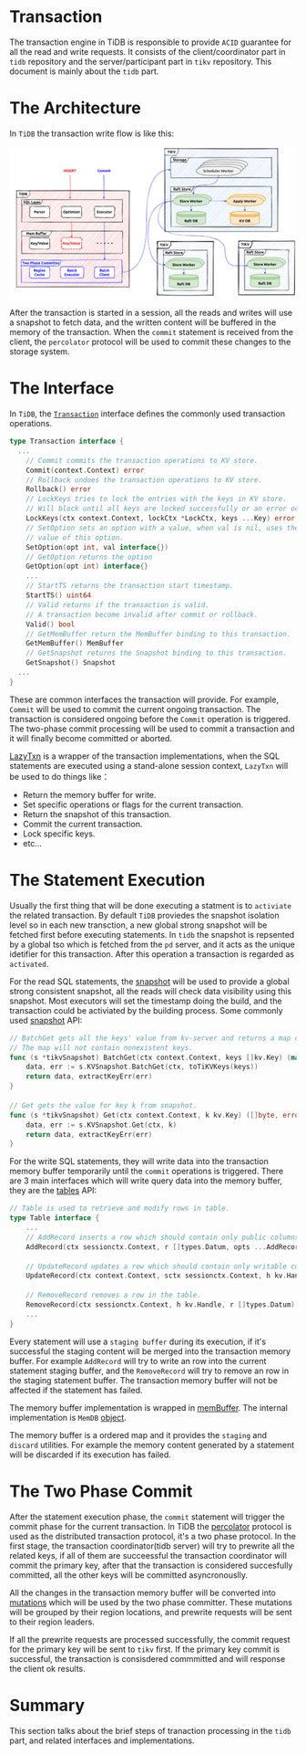 # Transaction

The transaction engine in TiDB is responsible to provide `ACID` guarantee for all the read and write requests. It consists of the client/coordinator part in `tidb` repository and the server/participant part in `tikv` repository. This document is mainly about the `tidb` part.

# The Architecture

In `TiDB` the transaction write flow is like this:

![transaction-architecture](../img/transaction-architecture.png)

After the transaction is started in a session, all the reads and writes will use a snapshot to fetch data, and the written content will be buffered in the memory
of the transaction. When the `commit` statement is received from the client, the `percolator` protocol will be used to commit these changes to the storage system.

# The Interface

In `TiDB`, the [`Transaction`](https://github.com/pingcap/tidb/blob/af70762cd52519f025daa5e869ba37465a7fb311/kv/kv.go#L181) interface defines the commonly used transaction operations.

```go
type Transaction interface {
  ...
	// Commit commits the transaction operations to KV store.
	Commit(context.Context) error
	// Rollback undoes the transaction operations to KV store.
	Rollback() error
	// LockKeys tries to lock the entries with the keys in KV store.
	// Will block until all keys are locked successfully or an error occurs.
	LockKeys(ctx context.Context, lockCtx *LockCtx, keys ...Key) error
	// SetOption sets an option with a value, when val is nil, uses the default
	// value of this option.
	SetOption(opt int, val interface{})
	// GetOption returns the option
	GetOption(opt int) interface{}
	...
	// StartTS returns the transaction start timestamp.
	StartTS() uint64
	// Valid returns if the transaction is valid.
	// A transaction become invalid after commit or rollback.
	Valid() bool
	// GetMemBuffer return the MemBuffer binding to this transaction.
	GetMemBuffer() MemBuffer
	// GetSnapshot returns the Snapshot binding to this transaction.
	GetSnapshot() Snapshot
  ...
}
```

These are common interfaces the transaction will provide. For example, `Commit` will be used to commit the current ongoing transaction. The transaction is considered ongoing before the `Commit` operation is triggered. The two-phase commit processing will be used to commit a transaction and it will finally become committed or aborted. 

[LazyTxn](https://github.com/pingcap/tidb/blob/af70762cd52519f025daa5e869ba37465a7fb311/session/txn.go#L50) is a wrapper of the transaction implementations, when the SQL statements are executed using a stand-alone session context, `LazyTxn` will be used to do things like：
- Return the memory buffer for write.
- Set specific operations or flags for the current transaction.
- Return the snapshot of this transaction.
- Commit the current transaction.
- Lock specific keys.
- etc...


# The Statement Execution

Usually the first thing that will be done executing a statment is to `activiate` the related transaction. By default `TiDB` proviedes the snapshot isolation level so in each new transction, a new global strong snapshot will be fetched first before executing statements. In `tidb` the snapshot is repsented by a global tso which is fetched from the `pd` server, and it acts as the unique idetifier for this transaction. After this operation a transaction is regarded as `activated`.

For the read SQL statements, the [snapshot](https://github.com/pingcap/tidb/blob/af70762cd52519f025daa5e869ba37465a7fb311/store/driver/txn/snapshot.go) will be used to provide a global strong consistent snapshot, all the reads will check data visibility using this snapshot. Most executors will set the timestamp doing the build, and the transaction could be activiated by the building process. Some commonly used [snapshot](https://github.com/pingcap/tidb/blob/af70762cd52519f025daa5e869ba37465a7fb311/store/driver/txn/snapshot.go#L40) API:

```go
// BatchGet gets all the keys' value from kv-server and returns a map contains key/value pairs.
// The map will not contain nonexistent keys.
func (s *tikvSnapshot) BatchGet(ctx context.Context, keys []kv.Key) (map[string][]byte, error) {
	data, err := s.KVSnapshot.BatchGet(ctx, toTiKVKeys(keys))
	return data, extractKeyErr(err)
}

// Get gets the value for key k from snapshot.
func (s *tikvSnapshot) Get(ctx context.Context, k kv.Key) ([]byte, error) {
	data, err := s.KVSnapshot.Get(ctx, k)
	return data, extractKeyErr(err)
}
```

For the write SQL statements, they will write data into the transaction memory buffer temporarily until the `commit` operations is triggered. There are 3 main interfaces which will write query data into the memory buffer, they are the [tables](https://github.com/pingcap/tidb/blob/af70762cd52519f025daa5e869ba37465a7fb311/table/table.go#L166) API:

```go
// Table is used to retrieve and modify rows in table.
type Table interface {
	...
	// AddRecord inserts a row which should contain only public columns
	AddRecord(ctx sessionctx.Context, r []types.Datum, opts ...AddRecordOption) (recordID kv.Handle, err error)

	// UpdateRecord updates a row which should contain only writable columns.
	UpdateRecord(ctx context.Context, sctx sessionctx.Context, h kv.Handle, currData, newData []types.Datum, touched []bool) error

	// RemoveRecord removes a row in the table.
	RemoveRecord(ctx sessionctx.Context, h kv.Handle, r []types.Datum) error
	...
}
```

Every statement will use a `staging buffer` during its execution, if it's successful the staging content will be merged into the transaction memory buffer. For example `AddRecord` will try to write an row into the current statement staging buffer, and the `RemoveRecord` will try to remove an row in the staging statement buffer. The transaction memory buffer will not be affected if the statement has failed.

The memory buffer implementation is wrapped in [memBuffer](https://github.com/pingcap/tidb/blob/af70762cd52519f025daa5e869ba37465a7fb311/store/driver/txn/unionstore_driver.go#L27). The internal implementation is `MemDB` [object](https://github.com/tikv/client-go/blob/4fc565e203a99400d0b080a25a93fb860b3b6fd6/internal/unionstore/memdb.go).

The memory buffer is a ordered map and it provides the `staging` and `discard` utilities. For example the memory content generated by a statement will be discarded if its execution has failed.


# The Two Phase Commit

After the statement execution phase, the `commit` statement will trigger the commit phase for the current transaction. In TiDB the [percolator](https://tikv.org/deep-dive/distributed-transaction/percolator/) protocol is used as the distributed transaction protocol, it's a two phase protocol. In the first stage, the transaction coordinator(tidb server) will try to prewrite all the related keys, if all of them are succeessful the transaction coordinator will commit the primary key, after that the transaction is considered succesfully committed, all the other keys will be committed asyncronouslly.

All the changes in the transaction memory buffer will be converted into [mutations](https://github.com/pingcap/kvproto/blob/dc1709169bb155de3bea6b28c871215387942994/proto/kvrpcpb.proto#L882) which will be used by the two phase committer. These mutations will be grouped by their region locations, and prewrite requests will be sent to their region leaders.

If all the prewrite requests are processed successfully, the commit request for the primary key will be sent to `tikv` first. If the primary key commit is successful, the transaction is consisdered commmitted and will response the client ok results.

# Summary

This section talks about the brief steps of tranaction processing in the `tidb` part, and related interfaces and implementations. 
